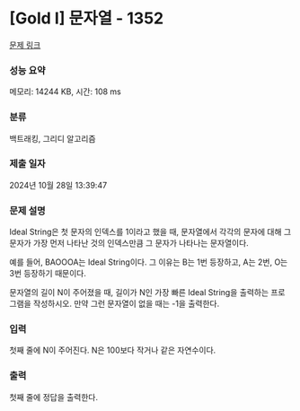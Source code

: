 # [Gold I] 문자열 - 1352 

[문제 링크](https://www.acmicpc.net/problem/1352) 

### 성능 요약

메모리: 14244 KB, 시간: 108 ms

### 분류

백트래킹, 그리디 알고리즘

### 제출 일자

2024년 10월 28일 13:39:47

### 문제 설명

<p>Ideal String은 첫 문자의 인덱스를 1이라고 했을 때, 문자열에서 각각의 문자에 대해 그 문자가 가장 먼저 나타난 것의 인덱스만큼 그 문자가 나타나는 문자열이다.</p>

<p>예를 들어, BAOOOA는 Ideal String이다. 그 이유는 B는 1번 등장하고, A는 2번, O는 3번 등장하기 때문이다.</p>

<p>문자열의 길이 N이 주어졌을 때, 길이가 N인 가장 빠른 Ideal String을 출력하는 프로그램을 작성하시오. 만약 그런 문자열이 없을 때는 -1을 출력한다.</p>

### 입력 

 <p>첫째 줄에 N이 주어진다. N은 100보다 작거나 같은 자연수이다.</p>

### 출력 

 <p>첫째 줄에 정답을 출력한다.</p>

